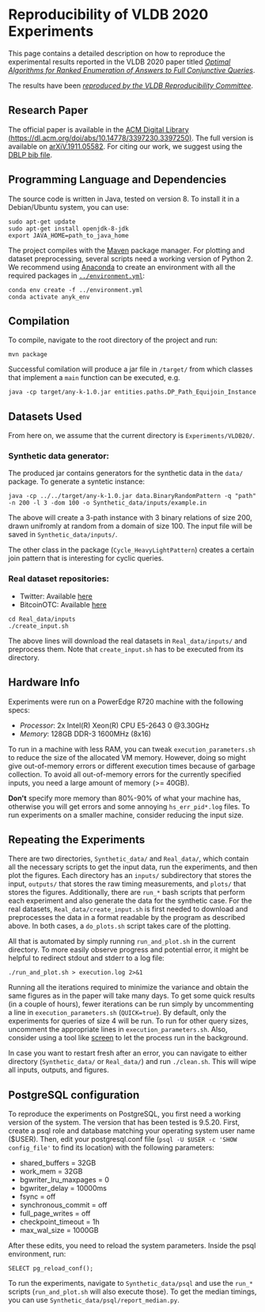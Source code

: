 # Reproducibility of VLDB 2020 Experiments

This page contains a detailed description on how to reproduce the experimental results reported 
in the VLDB 2020 paper titled 
[*Optimal Algorithms for Ranked Enumeration of Answers to Full Conjunctive Queries*](https://dl.acm.org/doi/abs/10.14778/3397230.3397250).

The results have been [*reproduced by the VLDB Reproducibility Committee*](http://vldb.org/pvldb/reproducibility/).


## Research Paper
The official paper is available in the 
[ACM Digital Library (https://dl.acm.org/doi/abs/10.14778/3397230.3397250)](https://dl.acm.org/doi/abs/10.14778/3397230.3397250). 
The full version is available on [arXiV.1911.05582](https://arxiv.org/abs/1911.05582). 
For citing our work, we suggest using the [DBLP bib file](https://dblp.uni-trier.de/rec/bibtex/journals/pvldb/TziavelisAGRY20).



## Programming Language and Dependencies
The source code is written in Java, tested on version 8. To install it in a Debian/Ubuntu system, you can use:
```
sudo apt-get update
sudo apt-get install openjdk-8-jdk
export JAVA_HOME=path_to_java_home
```
The project compiles with the [Maven](https://maven.apache.org/index.html) package manager.
For plotting and dataset preprocessing, several scripts need a working version of Python 2. We recommend using [Anaconda](https://docs.anaconda.com/anaconda/install/) to create an environment with all the required packages in [`../environment.yml`](https://github.com/northeastern-datalab/any-k-code/tree/master/Experiments/environment.yml):
```
conda env create -f ../environment.yml
conda activate anyk_env
```



## Compilation
To compile, navigate to the root directory of the project and run:
```
mvn package
```
Successful comilation will produce a jar file in `/target/` from which classes that implement a `main` function can be executed, e.g.
```
java -cp target/any-k-1.0.jar entities.paths.DP_Path_Equijoin_Instance
```



## Datasets Used

From here on, we assume that the current directory is `Experiments/VLDB20/`.

### Synthetic data generator: 

The produced jar contains generators for the synthetic data in the `data/` package. To generate a syntetic instance:

```
java -cp ../../target/any-k-1.0.jar data.BinaryRandomPattern -q "path" -n 200 -l 3 -dom 100 -o Synthetic_data/inputs/example.in
```

The above will create a 3-path instance with 3 binary relations of size 200, drawn unifromly at random from a domain of size 100. The input file will be saved in `Synthetic_data/inputs/`. 

The other class in the package (`Cycle_HeavyLightPattern`) creates a certain join pattern that is interesting for cyclic queries.

### Real dataset repositories:
* Twitter: Available [here](http://datasets.syr.edu/datasets/Twitter.html)
* BitcoinOTC: Available [here](https://snap.stanford.edu/data/soc-sign-bitcoin-otc.html)

```
cd Real_data/inputs
./create_input.sh
```
The above lines will download the real datasets in `Real_data/inputs/` and preprocess them. Note that `create_input.sh` has to be executed from its directory.



## Hardware Info   
Experiments were run on a PowerEdge R720 machine with the following specs:
- *Processor*: 2x Intel(R) Xeon(R) CPU E5-2643 0 @3.30GHz
- *Memory*: 128GB DDR-3 1600MHz (8x16) 

To run in a machine with less RAM, you can tweak `execution_parameters.sh` to reduce the size of the allocated VM memory. However, doing so might give out-of-memory errors or different execution times because of garbage collection. To avoid all out-of-memory errors for the currently specified inputs, you need a large amount of memory (>= 40GB). 

**Don't** specify more memory than 80%-90% of what your machine has, otherwise you will get errors and some annoying `hs_err_pid*.log` files. To run experiments on a smaller machine, consider reducing the input size.


## Repeating the Experiments
There are two directories, `Synthetic_data/` and `Real_data/`, which contain all the necessary scripts to get the input data, run the experiments, and then plot the figures. Each directory has an `inputs/` subdirectory that stores the input, `outputs/` that stores the raw timing measurements, and `plots/` that stores the figures. Additionally, there are `run_*` bash scripts that perform each experiment and also generate the data for the synthetic case. For the real datasets, `Real_data/create_input.sh` is first needed to download and preprocesses the data in a format readable by the program as described above. In both cases, a `do_plots.sh` script takes care of the plotting.

All that is automated by simply running `run_and_plot.sh` in the current directory. To more easily observe progress and potential error, it might be helpful to redirect stdout and stderr to a log file:
```
./run_and_plot.sh > execution.log 2>&1
```

Running all the iterations required to minimize the variance and obtain the same figures as in the paper will take many days. To get some quick results (in a couple of hours), fewer iterations can be run simply by uncommenting a line in `execution_parameters.sh` (`QUICK=true`). 
By default, only the experiments for queries of size 4 will be run. To run for other query sizes, uncomment the appropriate lines in `execution_parameters.sh`.
Also, consider using a tool like [screen](https://www.gnu.org/software/screen/) to let the process run in the background.

In case you want to restart fresh after an error, you can navigate to either directory (`Synthetic_data/` or `Real_data/`) and run `./clean.sh`. This will wipe all inputs, outputs, and figures.


## PostgreSQL configuration
To reproduce the experiments on PostgreSQL, you first need a working version of the system. The version that has been tested is 9.5.20.
First, create a psql role and database matching your operating system user name ($USER).
Then, edit your postgresql.conf file (`psql -U $USER -c 'SHOW config_file'` to find its location) with the following parameters:

* shared_buffers = 32GB
* work_mem = 32GB
* bgwriter_lru_maxpages = 0
* bgwriter_delay = 10000ms
* fsync = off
* synchronous_commit = off
* full_page_writes = off
* checkpoint_timeout = 1h
* max_wal_size = 1000GB

After these edits, you need to reload the system parameters. Inside the psql environment, run:
```
SELECT pg_reload_conf();
```

To run the experiments, navigate to `Synthetic_data/psql` and use the `run_*` scripts (`run_and_plot.sh` will also execute those). To get the median timings, you can use `Synthetic_data/psql/report_median.py`.

